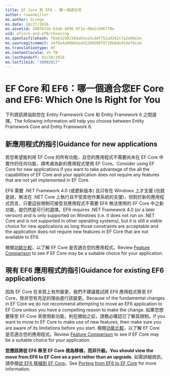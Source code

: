 ```yaml
---
title: EF Core 和 EF6 - 哪一個適合您
author: rowanmiller
ms.author: divega
ms.date: 10/27/2016
ms.assetid: 288f825b-b3e6-4096-971b-d0a1cb96770e
uid: efcore-and-ef6/choosing
ms.openlocfilehash: f0a632902384a65ea3cddf752ad262c7a2e89e2e
ms.sourcegitcommit: 2ef0a4a90b01edd22b9206f8729b8de459ef8cab
ms.translationtype: HT
ms.contentlocale: zh-TW
ms.lasthandoff: 03/20/2018
ms.locfileid: "30002817"
---
```

# <a name="ef-core-and-ef6-which-one-is-right-for-you"></a><span data-ttu-id="6ad62-102">EF Core 和 EF6：哪一個適合您</span><span class="sxs-lookup"><span data-stu-id="6ad62-102">EF Core and EF6: Which One Is Right for You</span></span>

<span data-ttu-id="6ad62-103">下列資訊將協助您在 Entity Framework Core 和 Entity Framework 6 之間選擇。</span><span class="sxs-lookup"><span data-stu-id="6ad62-103">The following information will help you choose between Entity Framework Core and Entity Framework 6.</span></span>

## <a name="guidance-for-new-applications"></a><span data-ttu-id="6ad62-104">新應用程式的指引</span><span class="sxs-lookup"><span data-stu-id="6ad62-104">Guidance for new applications</span></span>

<span data-ttu-id="6ad62-105">若您希望能利用 EF Core 的所有功能，且您的應用程式不需要尚未在 EF Core 中實作的任何功能，請考慮為新的應用程式使用 EF Core。</span><span class="sxs-lookup"><span data-stu-id="6ad62-105">Consider using EF Core for new applications if you want to take advantage of the all the capabilities of EF Core and your application does not require any features that are not yet implemented in EF Core.</span></span>

<span data-ttu-id="6ad62-106">EF6 需要 .NET Framework 4.0 (或更新版本) 且只有在 Windows 上才支援 (也就是說，無法在 .NET Core 上執行且不受其他作業系統的支援)，但對於新的應用程式而言，只要這些限制可接受且應用程式不需要 EF6 無法使用的 EF Core 中之新功能，就仍然是可行的選擇。</span><span class="sxs-lookup"><span data-stu-id="6ad62-106">EF6 requires .NET Framework 4.0 (or a later version) and is only supported on Windows (i.e. it does not run on .NET Core and is not supported in other operating systems), but it is still a viable choice for new applications as long those constraints are acceptable and the application does not require new features in EF Core that are not available to EF6.</span></span>

<span data-ttu-id="6ad62-107">檢閱[功能比較](features.md)，以了解 EF Core 是否適合您的應用程式。</span><span class="sxs-lookup"><span data-stu-id="6ad62-107">Review [Feature Comparison](features.md) to see if EF Core may be a suitable choice for your application.</span></span>

## <a name="guidance-for-existing-ef6-applications"></a><span data-ttu-id="6ad62-108">現有 EF6 應用程式的指引</span><span class="sxs-lookup"><span data-stu-id="6ad62-108">Guidance for existing EF6 applications</span></span>

<span data-ttu-id="6ad62-109">因為 EF Core 在本質上有所變更，我們不建議嘗試將 EF6 應用程式移至 EF Core，除非您有充足的理由進行該變更。</span><span class="sxs-lookup"><span data-stu-id="6ad62-109">Because of the fundamental changes in EF Core we do not recommend attempting to move an EF6 application to EF Core unless you have a compelling reason to make the change.</span></span> <span data-ttu-id="6ad62-110">如果您想要移至 EF Core 來使用新功能，則在開始之前，請務必確認已了解其限制。</span><span class="sxs-lookup"><span data-stu-id="6ad62-110">If you want to move to EF Core to make use of new features, then make sure you are aware of its limitations before you start.</span></span> <span data-ttu-id="6ad62-111">檢閱[功能比較](features.md)，以了解 EF Core 是否適合您的應用程式。</span><span class="sxs-lookup"><span data-stu-id="6ad62-111">Review [Feature Comparison](features.md) to see if EF Core may be a suitable choice for your application.</span></span>

<span data-ttu-id="6ad62-112">**您應該將從 EF6 移至 EF Core 視為移植，而非升級。**</span><span class="sxs-lookup"><span data-stu-id="6ad62-112">**You should view the move from EF6 to EF Core as a port rather than an upgrade.**</span></span> <span data-ttu-id="6ad62-113">如需詳細資訊，請參閱[從 EF6 移植到 EF Core](porting/index.md)。</span><span class="sxs-lookup"><span data-stu-id="6ad62-113">See [Porting from EF6 to EF Core](porting/index.md) for more information.</span></span>
